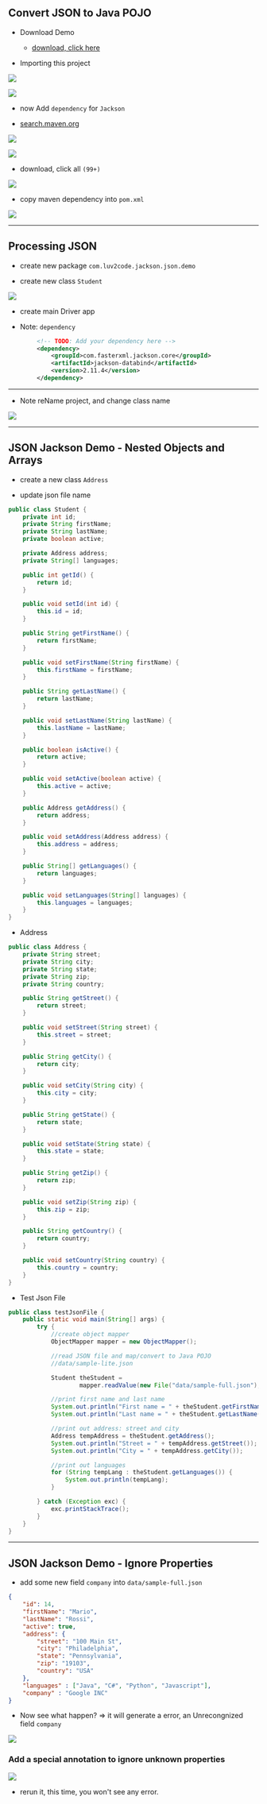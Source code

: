 ## Convert JSON to Java POJO

- Download Demo
  - [download, click here](www.luv2code.com/jackson-databinding-json-demo)

- Importing this project

![](img/2020-12-25-09-58-17.png)

![](img/2020-12-25-10-00-16.png)

- now Add `dependency` for `Jackson`

- [search.maven.org](search.maven.org)

![](img/2020-12-25-10-02-23.png)

![](img/2020-12-25-10-04-35.png)

- download, click all `(99+)`

![](img/2020-12-25-10-07-17.png)

- copy maven dependency into `pom.xml`

![](img/2020-12-25-10-08-35.png)

---

## Processing JSON

- create new package `com.luv2code.jackson.json.demo`

- create new class `Student`

![](img/2020-12-25-10-11-53.png)

- create main Driver app

- Note: `dependency`

```xml
		<!-- TODO: Add your dependency here -->
		<dependency>
			<groupId>com.fasterxml.jackson.core</groupId>
			<artifactId>jackson-databind</artifactId>
			<version>2.11.4</version>
		</dependency>
```

---

- Note reName project, and change class name

![](img/2020-12-25-10-45-59.png)

---

## JSON Jackson Demo - Nested Objects and Arrays

- create a new class `Address`

- update json file name


```java
public class Student {
    private int id;
    private String firstName;
    private String lastName;
    private boolean active;

    private Address address;
    private String[] languages;

    public int getId() {
        return id;
    }

    public void setId(int id) {
        this.id = id;
    }

    public String getFirstName() {
        return firstName;
    }

    public void setFirstName(String firstName) {
        this.firstName = firstName;
    }

    public String getLastName() {
        return lastName;
    }

    public void setLastName(String lastName) {
        this.lastName = lastName;
    }

    public boolean isActive() {
        return active;
    }

    public void setActive(boolean active) {
        this.active = active;
    }

    public Address getAddress() {
        return address;
    }

    public void setAddress(Address address) {
        this.address = address;
    }

    public String[] getLanguages() {
        return languages;
    }

    public void setLanguages(String[] languages) {
        this.languages = languages;
    }
}
```


- Address

```java
public class Address {
    private String street;
    private String city;
    private String state;
    private String zip;
    private String country;

    public String getStreet() {
        return street;
    }

    public void setStreet(String street) {
        this.street = street;
    }

    public String getCity() {
        return city;
    }

    public void setCity(String city) {
        this.city = city;
    }

    public String getState() {
        return state;
    }

    public void setState(String state) {
        this.state = state;
    }

    public String getZip() {
        return zip;
    }

    public void setZip(String zip) {
        this.zip = zip;
    }

    public String getCountry() {
        return country;
    }

    public void setCountry(String country) {
        this.country = country;
    }
}
```

- Test Json File

```java
public class testJsonFile {
    public static void main(String[] args) {
        try {
            //create object mapper
            ObjectMapper mapper = new ObjectMapper();

            //read JSON file and map/convert to Java POJO
            //data/sample-lite.json

            Student theStudent =
                    mapper.readValue(new File("data/sample-full.json"), Student.class);

            //print first name and last name
            System.out.println("First name = " + theStudent.getFirstName());
            System.out.println("Last name = " + theStudent.getLastName());

            //print out address: street and city
            Address tempAddress = theStudent.getAddress();
            System.out.println("Street = " + tempAddress.getStreet());
            System.out.println("City = " + tempAddress.getCity());

            //print out languages
            for (String tempLang : theStudent.getLanguages()) {
                System.out.println(tempLang);
            }

        } catch (Exception exc) {
            exc.printStackTrace();
        }
    }
}
```

---

## JSON Jackson Demo - Ignore Properties

- add some new field `company` into `data/sample-full.json`


```json
{
	"id": 14,
	"firstName": "Mario",
	"lastName": "Rossi",
	"active": true,
	"address": {
		"street": "100 Main St",
		"city": "Philadelphia",
		"state": "Pennsylvania",
		"zip": "19103",
		"country": "USA"
	},
	"languages" : ["Java", "C#", "Python", "Javascript"],
	"company" : "Google INC"
}
```

- Now see what happen? => it will generate a error, an Unrecongnized field `company`

![](img/2020-12-25-12-59-56.png)

### Add a special annotation to ignore unknown properties

![](img/2020-12-25-13-03-14.png)

- rerun it, this time, you won't see any error.












